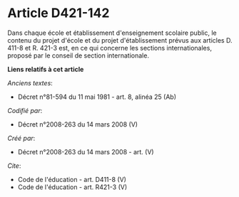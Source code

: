 # Article D421-142

Dans chaque école et établissement d'enseignement scolaire public, le contenu du projet d'école et du projet d'établissement
prévus aux articles D. 411-8 et R. 421-3 est, en ce qui concerne les sections internationales, proposé par le conseil de
section internationale.

**Liens relatifs à cet article**

_Anciens textes_:

  - Décret n°81-594 du 11 mai 1981 - art. 8, alinéa 25 (Ab)

_Codifié par_:

  - Décret n°2008-263 du 14 mars 2008 (V)

_Créé par_:

  - Décret n°2008-263 du 14 mars 2008 - art. (V)

_Cite_:

  - Code de l'éducation - art. D411-8 (V)
  - Code de l'éducation - art. R421-3 (V)
